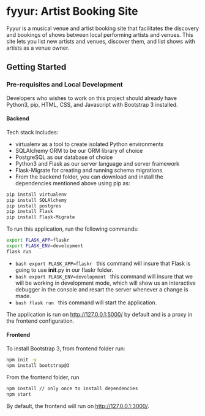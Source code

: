 # fyyur: Artist Booking Site

Fyyur is a musical venue and artist booking site that facilitates the discovery and bookings of shows between local performing artists and venues. This site lets you list new artists and venues, discover them, and list shows with artists as a venue owner.


## Getting Started


### Pre-requisites and Local Development


Developers who wishes to work on this project should already have Python3, pip, HTML, CSS, and Javascript with Bootstrap 3 installed.

#### Backend

Tech stack includes:
* virtualenv as a tool to create isolated Python environments
* SQLAlchemy ORM to be our ORM library of choice
* PostgreSQL as our database of choice
* Python3 and Flask as our server language and server framework
* Flask-Migrate for creating and running schema migrations
* From the backend folder, you can download and install the dependencies mentioned above using pip as:
```bash
pip install virtualenv
pip install SQLAlchemy
pip install postgres
pip install Flask
pip install Flask-Migrate
```

To run this application, run the following commands:
```bash
export FLASK_APP=flaskr
export FLASK_ENV=development
flask run
```

* ```bash export FLASK_APP=flaskr ``` this command will insure that Flask is going to use __init__.py in our flaskr folder.
* ```bash export FLASK_ENV=development ``` this command will insure that we will be working in development mode, which will show us an interactive debugger in the console and resart the server whenever a change is made.
* ```bash flask run ``` this command will start the application.

The application is run on http://127.0.0.1:5000/ by default and is a proxy in the frontend configuration.

#### Frontend

To install Bootstrap 3, from frontend folder run:
```bash
npm init -y
npm install bootstrap@3
```

From the frontend folder, run 
```bash
npm install // only once to install dependencies
npm start 
```

By default, the frontend will run on  http://127.0.0.1:3000/.

